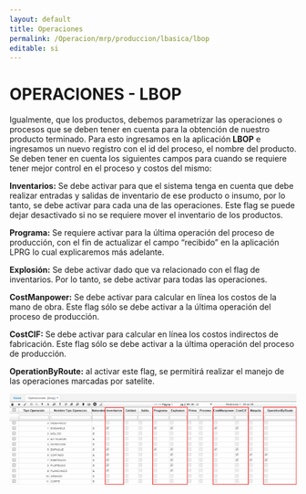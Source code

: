```yaml
---
layout: default
title: Operaciones
permalink: /Operacion/mrp/produccion/lbasica/lbop
editable: si
---
```


# OPERACIONES - LBOP


Igualmente, que los productos, debemos parametrizar las operaciones o procesos que se deben tener en cuenta para la obtención de nuestro producto terminado. Para esto ingresamos en la aplicación **LBOP** e ingresamos un nuevo registro con el id del proceso, el nombre del producto. Se deben tener en cuenta los siguientes campos para cuando se requiere tener mejor control en el proceso y costos del mismo:  

**Inventarios:** Se debe activar para que el sistema tenga en cuenta que debe realizar entradas y salidas de inventario de ese producto o insumo, por lo tanto, se debe activar para cada una de las operaciones. Este flag se puede dejar desactivado si no se requiere mover el inventario de los productos.  

**Programa:** Se requiere activar para la última operación del proceso de producción, con el fin de actualizar el campo “recibido” en la aplicación LPRG lo cual explicaremos más adelante.  

**Explosión:** Se debe activar dado que va relacionado con el flag de inventarios. Por lo tanto, se debe activar para todas las operaciones.  

**CostManpower:** Se debe activar para calcular en línea los costos de la mano de obra. Este flag sólo se debe activar a la última operación del proceso de producción.  

**CostCIF:** Se debe activar para calcular en línea los costos indirectos de fabricación. Este flag sólo se debe activar a la última operación del proceso de producción.  

**OperationByRoute:** al activar este flag, se permitirá realizar el manejo de las operaciones marcadas por satelite.  


![](lbop1.png)




